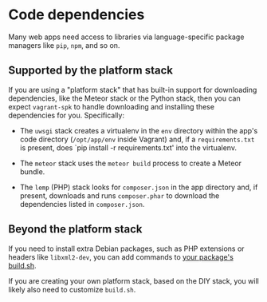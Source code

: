 # Code dependencies

Many web apps need access to libraries via language-specific package
managers like `pip`, `npm`, and so on.

## Supported by the platform stack

If you are using a "platform stack" that has built-in support for
downloading dependencies, like the Meteor stack or the Python stack,
then you can expect `vagrant-spk` to handle downloading and installing
these dependencies for you. Specifically:

* The `uwsgi` stack creates a virtualenv in the `env` directory within
the app's code directory (`/opt/app/env` inside Vagrant) and, if a
`requirements.txt` is present, does `pip install -r requirements.txt'
into the virtualenv.

* The `meteor` stack uses the `meteor build` process to create a
Meteor bundle.

* The `lemp` (PHP) stack looks for `composer.json` in the app
directory and, if present, downloads and runs `composer.phar`
to download the dependencies listed in `composer.json`.

## Beyond the platform stack

If you need to install extra Debian packages, such as PHP extensions
or headers like `libxml2-dev`, you can add commands to [your package's
build.sh](customizing.md#buildsh).

If you are creating your own platform stack, based on the DIY stack,
you will likely also need to customize `build.sh`.
